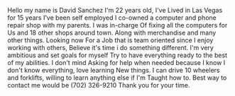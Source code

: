 Hello my name is David Sanchez I'm 22 years old, I've
Lived in Las Vegas for 15 years I've been self employed 
I co-owned a computer and phone repair shop with my parents. I was in-charge 
Of fixing all the computers for Us and 18 other shops around town.
Along with merchandise and many other things. Looking now
For a Job that is team oriented since I enjoy working with others,
Believe it's time i do something different. I'm very ambitious and set goals for myself
Try to have everything ready to the best of my abilities. I don't mind 
Asking for help when needed because I know I don't know everything, love learning 
New things. I can drive 10 wheelers and forklifts, willing to learn anything else if I'm 
Taught how to. Best way to contact me would be (702) 326-9210
Thank you for your time. 
